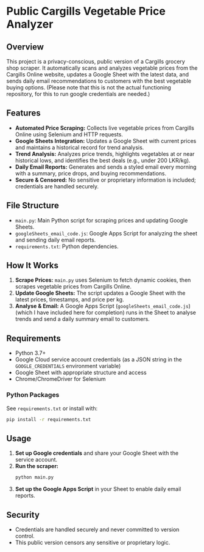# Public Cargills Vegetable Price Analyzer

## Overview

This project is a privacy-conscious, public version of a Cargills grocery shop scraper. It automatically scans and analyzes vegetable prices from the Cargills Online website, updates a Google Sheet with the latest data, and sends daily email recommendations to customers with the best vegetable buying options. (Please note that this is not the actual functioning repository, for this to run google credentials are needed.)

## Features

- **Automated Price Scraping:** Collects live vegetable prices from Cargills Online using Selenium and HTTP requests.
- **Google Sheets Integration:** Updates a Google Sheet with current prices and maintains a historical record for trend analysis.
- **Trend Analysis:** Analyzes price trends, highlights vegetables at or near historical lows, and identifies the best deals (e.g., under 200 LKR/kg).
- **Daily Email Reports:** Generates and sends a styled email every morning with a summary, price drops, and buying recommendations.
- **Secure & Censored:** No sensitive or proprietary information is included; credentials are handled securely.

## File Structure

- `main.py`: Main Python script for scraping prices and updating Google Sheets.
- `googleSheets_email_code.js`: Google Apps Script for analyzing the sheet and sending daily email reports.
- `requirements.txt`: Python dependencies.

## How It Works

1. **Scrape Prices:** `main.py` uses Selenium to fetch dynamic cookies, then scrapes vegetable prices from Cargills Online.
2. **Update Google Sheets:** The script updates a Google Sheet with the latest prices, timestamps, and price per kg.
3. **Analyse & Email:** A Google Apps Script (`googleSheets_email_code.js`) (which I have included here for completion) runs in the Sheet to analyse trends and send a daily summary email to customers.

## Requirements

- Python 3.7+
- Google Cloud service account credentials (as a JSON string in the `GOOGLE_CREDENTIALS` environment variable)
- Google Sheet with appropriate structure and access
- Chrome/ChromeDriver for Selenium

### Python Packages

See `requirements.txt` or install with:

```bash
pip install -r requirements.txt
```

## Usage

1. **Set up Google credentials** and share your Google Sheet with the service account.
2. **Run the scraper:**
   ```bash
   python main.py
   ```
3. **Set up the Google Apps Script** in your Sheet to enable daily email reports.

## Security

- Credentials are handled securely and never committed to version control.
- This public version censors any sensitive or proprietary logic.
